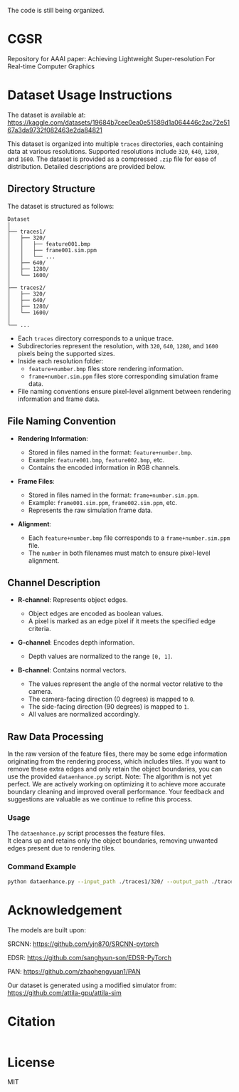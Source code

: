 The code is still being organized.

# CGSR
Repository for AAAI paper: Achieving Lightweight Super-resolution For Real-time Computer Graphics

# Dataset Usage Instructions

The dataset is available at: https://kaggle.com/datasets/19684b7cee0ea0e51589d1a064446c2ac72e5167a3da9732f082463e2da84821

This dataset is organized into multiple `traces` directories, each containing data at various resolutions. Supported resolutions include `320`, `640`, `1280`, and `1600`. The dataset is provided as a compressed `.zip` file for ease of distribution. Detailed descriptions are provided below.

## Directory Structure

The dataset is structured as follows:
```plaintext
Dataset
│
├── traces1/
│   ├── 320/
│   │   ├── feature001.bmp
│   │   ├── frame001.sim.ppm
│   │   └── ...
│   ├── 640/
│   ├── 1280/
│   └── 1600/
│
├── traces2/
│   ├── 320/
│   ├── 640/
│   ├── 1280/
│   └── 1600/
│
└── ...
```

- Each `traces` directory corresponds to a unique trace.
- Subdirectories represent the resolution, with `320`, `640`, `1280`, and `1600` pixels being the supported sizes.
- Inside each resolution folder:
  - `feature+number.bmp` files store rendering information.
  - `frame+number.sim.ppm` files store corresponding simulation frame data.
- File naming conventions ensure pixel-level alignment between rendering information and frame data.

## File Naming Convention

- **Rendering Information**:
  - Stored in files named in the format: `feature+number.bmp`.
  - Example: `feature001.bmp`, `feature002.bmp`, etc.
  - Contains the encoded information in RGB channels.

- **Frame Files**:
  - Stored in files named in the format: `frame+number.sim.ppm`.
  - Example: `frame001.sim.ppm`, `frame002.sim.ppm`, etc.
  - Represents the raw simulation frame data.

- **Alignment**:
  - Each `feature+number.bmp` file corresponds to a `frame+number.sim.ppm` file.
  - The `number` in both filenames must match to ensure pixel-level alignment.

## Channel Description

- **R-channel**: Represents object edges.
  - Object edges are encoded as boolean values.
  - A pixel is marked as an edge pixel if it meets the specified edge criteria.

- **G-channel**: Encodes depth information.
  - Depth values are normalized to the range `[0, 1]`.

- **B-channel**: Contains normal vectors.
  - The values represent the angle of the normal vector relative to the camera.
  - The camera-facing direction (0 degrees) is mapped to `0`.
  - The side-facing direction (90 degrees) is mapped to `1`.
  - All values are normalized accordingly.

## Raw Data Processing

In the raw version of the feature files, there may be some edge information originating from the rendering process, which includes tiles. If you want to remove these extra edges and only retain the object boundaries, you can use the provided `dataenhance.py` script. Note: The algorithm is not yet perfect. We are actively working on optimizing it to achieve more accurate boundary cleaning and improved overall performance. Your feedback and suggestions are valuable as we continue to refine this process.

### Usage

The `dataenhance.py` script processes the feature files.  
It cleans up and retains only the object boundaries, removing unwanted edges present due to rendering tiles.

### Command Example

```bash
python dataenhance.py --input_path ./traces1/320/ --output_path ./traces1/320_clean/
```

# Acknowledgement
The models are built upon:

SRCNN: https://github.com/yjn870/SRCNN-pytorch

EDSR: https://github.com/sanghyun-son/EDSR-PyTorch

PAN: https://github.com/zhaohengyuan1/PAN

Our dataset is generated using a modified simulator from:
https://github.com/attila-gpu/attila-sim

# Citation
```
```

# License
MIT
